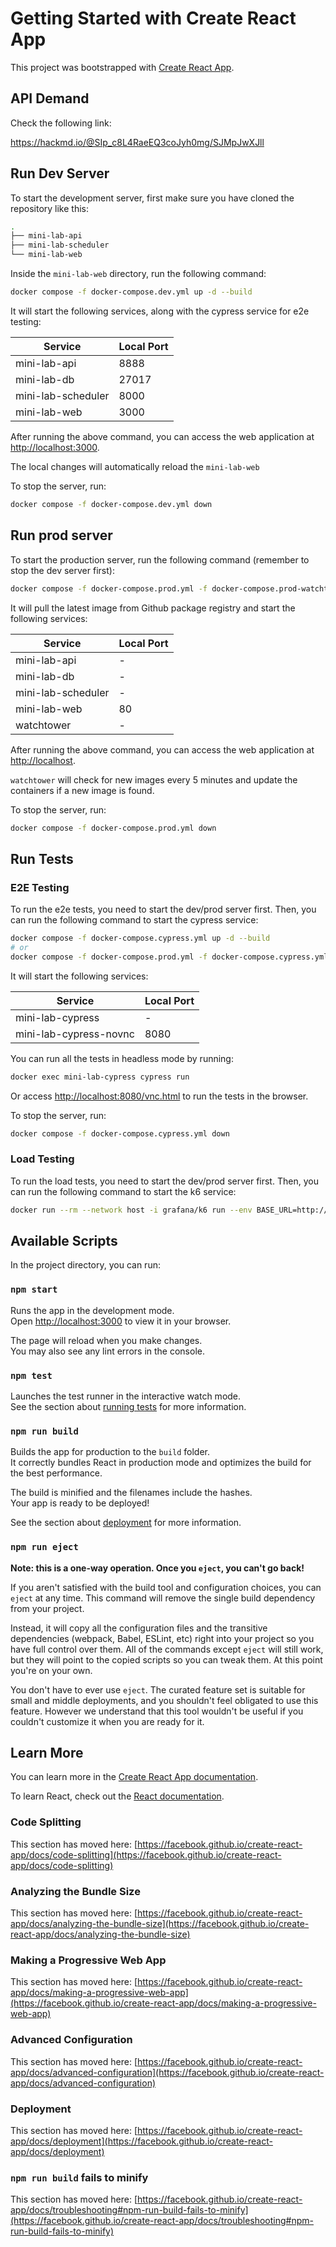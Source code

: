 # Getting Started with Create React App

This project was bootstrapped with [Create React App](https://github.com/facebook/create-react-app).
## API Demand
Check the following link:

https://hackmd.io/@SIp_c8L4RaeEQ3coJyh0mg/SJMpJwXJll

## Run Dev Server

To start the development server, first make sure you have cloned the repository like this:

```bash
.
├── mini-lab-api
├── mini-lab-scheduler
└── mini-lab-web
```

Inside the `mini-lab-web` directory, run the following command:

```bash
docker compose -f docker-compose.dev.yml up -d --build
```

It will start the following services, along with the cypress service for e2e testing:

| Service            | Local Port |
| ------------------ | ---------- |
| mini-lab-api       | 8888       |
| mini-lab-db        | 27017      |
| mini-lab-scheduler | 8000       |
| mini-lab-web       | 3000       |

After running the above command, you can access the web application at [http://localhost:3000](http://localhost:3000).

The local changes will automatically reload the `mini-lab-web`

To stop the server, run:

```bash
docker compose -f docker-compose.dev.yml down
```

## Run prod server

To start the production server, run the following command (remember to stop the dev server first):

```bash
docker compose -f docker-compose.prod.yml -f docker-compose.prod-watchtower.yml up -d
```

It will pull the latest image from Github package registry and start the following services:

| Service            | Local Port |
| ------------------ | ---------- |
| mini-lab-api       | -          |
| mini-lab-db        | -          |
| mini-lab-scheduler | -          |
| mini-lab-web       | 80         |
| watchtower         | -          |

After running the above command, you can access the web application at [http://localhost](http://localhost).

`watchtower` will check for new images every 5 minutes and update the containers if a new image is found.

To stop the server, run:

```bash
docker compose -f docker-compose.prod.yml down
```

## Run Tests

### E2E Testing

To run the e2e tests, you need to start the dev/prod server first. Then, you can run the following command to start the cypress service:

```bash
docker compose -f docker-compose.cypress.yml up -d --build
# or
docker compose -f docker-compose.prod.yml -f docker-compose.cypress.yml up -d --build
```

It will start the following services:

| Service                | Local Port |
| ---------------------- | ---------- |
| mini-lab-cypress       | -          |
| mini-lab-cypress-novnc | 8080       |

You can run all the tests in headless mode by running:

```bash
docker exec mini-lab-cypress cypress run
```

Or access [http://localhost:8080/vnc.html](http://localhost:8080/vnc.html) to run the tests in the browser.

To stop the server, run:

```bash
docker compose -f docker-compose.cypress.yml down
```

### Load Testing

To run the load tests, you need to start the dev/prod server first. Then, you can run the following command to start the k6 service:

```bash
docker run --rm --network host -i grafana/k6 run --env BASE_URL=http://localhost - < k6/script.js
```

## Available Scripts

In the project directory, you can run:

### `npm start`

Runs the app in the development mode.\
Open [http://localhost:3000](http://localhost:3000) to view it in your browser.

The page will reload when you make changes.\
You may also see any lint errors in the console.

### `npm test`

Launches the test runner in the interactive watch mode.\
See the section about [running tests](https://facebook.github.io/create-react-app/docs/running-tests) for more information.

### `npm run build`

Builds the app for production to the `build` folder.\
It correctly bundles React in production mode and optimizes the build for the best performance.

The build is minified and the filenames include the hashes.\
Your app is ready to be deployed!

See the section about [deployment](https://facebook.github.io/create-react-app/docs/deployment) for more information.

### `npm run eject`

**Note: this is a one-way operation. Once you `eject`, you can't go back!**

If you aren't satisfied with the build tool and configuration choices, you can `eject` at any time. This command will remove the single build dependency from your project.

Instead, it will copy all the configuration files and the transitive dependencies (webpack, Babel, ESLint, etc) right into your project so you have full control over them. All of the commands except `eject` will still work, but they will point to the copied scripts so you can tweak them. At this point you're on your own.

You don't have to ever use `eject`. The curated feature set is suitable for small and middle deployments, and you shouldn't feel obligated to use this feature. However we understand that this tool wouldn't be useful if you couldn't customize it when you are ready for it.

## Learn More

You can learn more in the [Create React App documentation](https://facebook.github.io/create-react-app/docs/getting-started).

To learn React, check out the [React documentation](https://reactjs.org/).

### Code Splitting

This section has moved here: [https://facebook.github.io/create-react-app/docs/code-splitting](https://facebook.github.io/create-react-app/docs/code-splitting)

### Analyzing the Bundle Size

This section has moved here: [https://facebook.github.io/create-react-app/docs/analyzing-the-bundle-size](https://facebook.github.io/create-react-app/docs/analyzing-the-bundle-size)

### Making a Progressive Web App

This section has moved here: [https://facebook.github.io/create-react-app/docs/making-a-progressive-web-app](https://facebook.github.io/create-react-app/docs/making-a-progressive-web-app)

### Advanced Configuration

This section has moved here: [https://facebook.github.io/create-react-app/docs/advanced-configuration](https://facebook.github.io/create-react-app/docs/advanced-configuration)

### Deployment

This section has moved here: [https://facebook.github.io/create-react-app/docs/deployment](https://facebook.github.io/create-react-app/docs/deployment)

### `npm run build` fails to minify

This section has moved here: [https://facebook.github.io/create-react-app/docs/troubleshooting#npm-run-build-fails-to-minify](https://facebook.github.io/create-react-app/docs/troubleshooting#npm-run-build-fails-to-minify)
